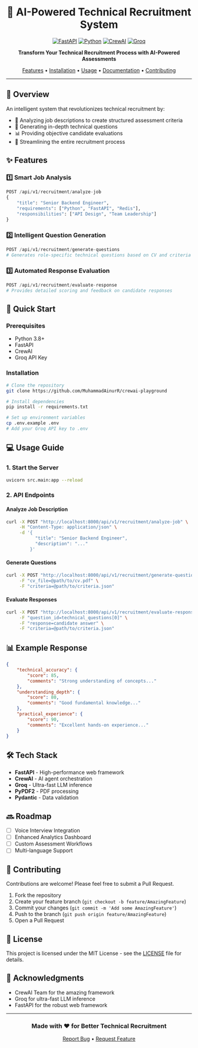 <div align="center">

# 🤖 AI-Powered Technical Recruitment System

[![FastAPI](https://img.shields.io/badge/FastAPI-005571?style=for-the-badge&logo=fastapi)](https://fastapi.tiangolo.com/)
[![Python](https://img.shields.io/badge/Python-3776AB?style=for-the-badge&logo=python&logoColor=white)](https://www.python.org/)
[![CrewAI](https://img.shields.io/badge/CrewAI-FFD43B?style=for-the-badge&logo=python&logoColor=blue)](https://www.crewai.com/)
[![Groq](https://img.shields.io/badge/Groq-4BAAEE?style=for-the-badge)](https://groq.com/)

**Transform Your Technical Recruitment Process with AI-Powered Assessments**

[Features](#features) •
[Installation](#installation) •
[Usage](#usage) •
[Documentation](#documentation) •
[Contributing](#contributing)

</div>

---

## 🌟 Overview

An intelligent system that revolutionizes technical recruitment by:
- 🎯 Analyzing job descriptions to create structured assessment criteria
- 🤔 Generating in-depth technical questions
- 📊 Providing objective candidate evaluations
- 🚀 Streamlining the entire recruitment process

## ✨ Features

### 1️⃣ Smart Job Analysis
```python
POST /api/v1/recruitment/analyze-job
{
    "title": "Senior Backend Engineer",
    "requirements": ["Python", "FastAPI", "Redis"],
    "responsibilities": ["API Design", "Team Leadership"]
}
```

### 2️⃣ Intelligent Question Generation
```python
POST /api/v1/recruitment/generate-questions
# Generates role-specific technical questions based on CV and criteria
```

### 3️⃣ Automated Response Evaluation
```python
POST /api/v1/recruitment/evaluate-response
# Provides detailed scoring and feedback on candidate responses
```

## 🚀 Quick Start

### Prerequisites
- Python 3.8+
- FastAPI
- CrewAI
- Groq API Key

### Installation

```bash
# Clone the repository
git clone https://github.com/MuhammadAinurR/crewai-playground

# Install dependencies
pip install -r requirements.txt

# Set up environment variables
cp .env.example .env
# Add your Groq API key to .env
```

## 💻 Usage Guide

### 1. Start the Server
```bash
uvicorn src.main:app --reload
```

### 2. API Endpoints

#### Analyze Job Description
```bash
curl -X POST "http://localhost:8000/api/v1/recruitment/analyze-job" \
     -H "Content-Type: application/json" \
     -d '{
           "title": "Senior Backend Engineer",
           "description": "..."
         }'
```

#### Generate Questions
```bash
curl -X POST "http://localhost:8000/api/v1/recruitment/generate-questions" \
     -F "cv_file=@path/to/cv.pdf" \
     -F "criteria=@path/to/criteria.json"
```

#### Evaluate Responses
```bash
curl -X POST "http://localhost:8000/api/v1/recruitment/evaluate-response" \
     -F "question_id=technical_questions[0]" \
     -F "response=candidate answer" \
     -F "criteria=@path/to/criteria.json"
```

## 📊 Example Response

```json
{
    "technical_accuracy": {
        "score": 85,
        "comments": "Strong understanding of concepts..."
    },
    "understanding_depth": {
        "score": 80,
        "comments": "Good fundamental knowledge..."
    },
    "practical_experience": {
        "score": 90,
        "comments": "Excellent hands-on experience..."
    }
}
```

## 🛠️ Tech Stack

- **FastAPI** - High-performance web framework
- **CrewAI** - AI agent orchestration
- **Groq** - Ultra-fast LLM inference
- **PyPDF2** - PDF processing
- **Pydantic** - Data validation

## 🔜 Roadmap

- [ ] Voice Interview Integration
- [ ] Enhanced Analytics Dashboard
- [ ] Custom Assessment Workflows
- [ ] Multi-language Support

## 🤝 Contributing

Contributions are welcome! Please feel free to submit a Pull Request.

1. Fork the repository
2. Create your feature branch (`git checkout -b feature/AmazingFeature`)
3. Commit your changes (`git commit -m 'Add some AmazingFeature'`)
4. Push to the branch (`git push origin feature/AmazingFeature`)
5. Open a Pull Request

## 📝 License

This project is licensed under the MIT License - see the [LICENSE](LICENSE) file for details.

## 🙏 Acknowledgments

- CrewAI Team for the amazing framework
- Groq for ultra-fast LLM inference
- FastAPI for the robust web framework

---

<div align="center">

### Made with ❤️ for Better Technical Recruitment

[Report Bug](https://github.com/yourusername/repo/issues) • [Request Feature](https://github.com/yourusername/repo/issues)

</div>
